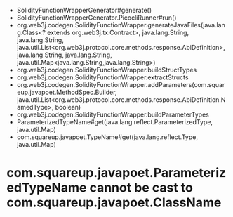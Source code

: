 
* SolidityFunctionWrapperGenerator#generate()
* SolidityFunctionWrapperGenerator.PicocliRunner#run()
* org.web3j.codegen.SolidityFunctionWrapper.generateJavaFiles(java.lang.Class<? extends org.web3j.tx.Contract>, java.lang.String, java.lang.String, java.util.List<org.web3j.protocol.core.methods.response.AbiDefinition>, java.lang.String, java.lang.String, java.util.Map<java.lang.String,java.lang.String>)
* org.web3j.codegen.SolidityFunctionWrapper.buildStructTypes
* org.web3j.codegen.SolidityFunctionWrapper.extractStructs
* org.web3j.codegen.SolidityFunctionWrapper.addParameters(com.squareup.javapoet.MethodSpec.Builder, java.util.List<org.web3j.protocol.core.methods.response.AbiDefinition.NamedType>, boolean)
* org.web3j.codegen.SolidityFunctionWrapper.buildParameterTypes
* ParameterizedTypeName#get(java.lang.reflect.ParameterizedType, java.util.Map)
* com.squareup.javapoet.TypeName#get(java.lang.reflect.Type, java.util.Map)
# com.squareup.javapoet.ParameterizedTypeName cannot be cast to com.squareup.javapoet.ClassName
